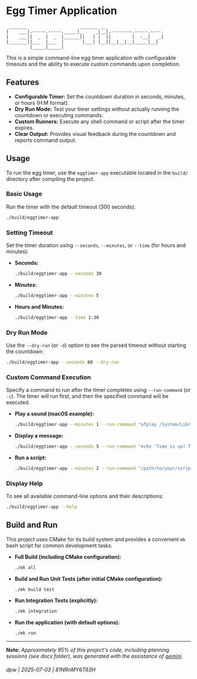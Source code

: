 # Egg Timer Application

```
 _______                    _______ __                      
|    ___|.-----.-----._____|_     _|__|.--------.-----.----.
|    ___||  _  |  _  |______||   | |  ||        |  -__|   _|
|_______||___  |___  |       |___| |__||__|__|__|_____|__|  
         |_____|_____|                                      
```

This is a simple command-line egg timer application with configurable timeouts and the ability to execute custom commands upon completion.

## Features

*   **Configurable Timer:** Set the countdown duration in seconds, minutes, or hours (H:M format).
*   **Dry Run Mode:** Test your timer settings without actually running the countdown or executing commands.
*   **Custom Runners:** Execute any shell command or script after the timer expires.
*   **Clear Output:** Provides visual feedback during the countdown and reports command output.

## Usage

To run the egg timer, use the `eggtimer-app` executable located in the `build/` directory after compiling the project.

### Basic Usage

Run the timer with the default timeout (300 seconds):

```bash
./build/eggtimer-app
```

### Setting Timeout

Set the timer duration using `--seconds`, `--minutes`, or `--time` (for hours and minutes):

*   **Seconds:**
    ```bash
    ./build/eggtimer-app --seconds 30
    ```

*   **Minutes:**
    ```bash
    ./build/eggtimer-app --minutes 5
    ```

*   **Hours and Minutes:**
    ```bash
    ./build/eggtimer-app --time 1:30
    ```

### Dry Run Mode

Use the `--dry-run` (or `-d`) option to see the parsed timeout without starting the countdown:

```bash
./build/eggtimer-app --seconds 60 --dry-run
```

### Custom Command Execution

Specify a command to run after the timer completes using `--run-command` (or `-c`). The timer will run first, and then the specified command will be executed.

*   **Play a sound (macOS example):**
    ```bash
    ./build/eggtimer-app --minutes 1 --run-command "afplay /System/Library/Sounds/Funk.aiff"
    ```

*   **Display a message:**
    ```bash
    ./build/eggtimer-app --seconds 5 --run-command "echo 'Time is up! Take a break!'"
    ```

*   **Run a script:**
    ```bash
    ./build/eggtimer-app --minutes 2 --run-command "/path/to/your/script.sh"
    ```

### Display Help

To see all available command-line options and their descriptions:

```bash
./build/eggtimer-app --help
```

## Build and Run

This project uses CMake for its build system and provides a convenient `mk` bash script for common development tasks.

*   **Full Build (including CMake configuration):**
    ```bash
    ./mk all
    ```

*   **Build and Run Unit Tests (after initial CMake configuration):**
    ```bash
    ./mk build test
    ```

*   **Run Integration Tests (explicitly):**
    ```bash
    ./mk integration
    ```

*   **Run the application (with default options):**
    ```bash
    ./mk run
    ```

---

**Note:** _Approximately 95% of this project's code, including planning sessions (see docs folder), was generated with the assistance of [gemini](https://github.com/google-gemini/gemini-cli)._

###### dpw | 2025-07-03 | 81NRnMY6T63H
